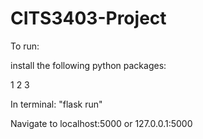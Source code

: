 # CITS3403-Project

To run:

install the following python packages:

1
2
3


In terminal: "flask run"

Navigate to localhost:5000 or 127.0.0.1:5000

